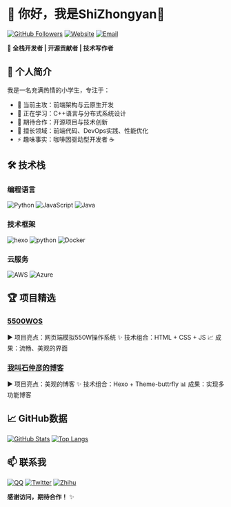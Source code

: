 # 👋 你好，我是ShiZhongyan🍭

[![GitHub Followers](https://img.shields.io/github/followers/shizhongyangh?style=social)](https://github.com/shizhongyangh)
[![Website](https://img.shields.io/badge/个人网站-蓝色?style=flat&logo=google-chrome)](https://shizhongyan.top)
[![Email](https://img.shields.io/badge/联系邮箱-重要?style=flat&logo=gmail)](mailto:szycxgzs@qq.com)

**🚀 全栈开发者 | 开源贡献者 | 技术写作者**

## 📌 个人简介
我是一名充满热情的小学生，专注于：
- 🔭 当前主攻：前端架构与云原生开发
- 🌱 正在学习：C++语言与分布式系统设计
- 👯 期待合作：开源项目与技术创新
- 💬 擅长领域：前端代码、DevOps实践、性能优化
- ⚡ 趣味事实：咖啡因驱动型开发者 ☕

## 🛠 技术栈
### 编程语言
![Python](https://img.shields.io/badge/-Python-3776AB?logo=python&logoColor=white)
![JavaScript](https://img.shields.io/badge/-JavaScript-F7DF1E?logo=javascript&logoColor=black)
![Java](https://img.shields.io/badge/-Java-007396?logo=java&logoColor=white)

### 技术框架
![hexo](https://img.shields.io/badge/-hexo-61DAFB?logo=hexo&logoColor=black)
![python](https://img.shields.io/badge/-python-6DB33F?logo=python&logoColor=white)
![Docker](https://img.shields.io/badge/-Docker-2496ED?logo=docker&logoColor=white)

### 云服务
![AWS](https://img.shields.io/badge/-AWS-232F3E?logo=amazonaws)
![Azure](https://img.shields.io/badge/-Azure-0089D6?logo=microsoftazure)

## 🏆 项目精选
### [5500WOS](https://github.com/shizhongyangh/550WOS/)
▶️ 项目亮点：网页端模拟550W操作系统
✨ 技术组合：HTML + CSS + JS
📈 成果：流畅、美观的界面
### [我叫石仲彦的博客](https://github.com/shizhongyangh/szyblog)
▶️ 项目亮点：美观的博客
✨ 技术组合：Hexo + Theme-buttrfly 
📊 成果：实现多功能博客

## 📈 GitHub数据
[![GitHub Stats](https://github-readme-stats.vercel.app/api?username=shizhongyangh&show_icons=true&theme=radical)](https://github.com/shizhongyangh)
[![Top Langs](https://github-readme-stats.vercel.app/api/top-langs/?username=shizhongyangh&layout=compact)](https://github.com/shizhongyangh)

## 📫 联系我
[![QQ](https://img.shields.io/badge/QQ-专业社交-0A66C2?logo=QQ)]((https://www.linkedin.com/in/%E4%BB%B2%E5%BD%A6-%E7%9F%B3-331b3931a))
[![Twitter](https://img.shields.io/badge/Twitter-技术分享-1DA1F2?logo=twitter)](Twitter主页链接)
[![Zhihu](https://img.shields.io/badge/知乎-技术专栏-0084FF?logo=zhihu)](知乎主页链接)

**感谢访问，期待合作！** ✨
